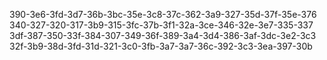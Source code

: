 390-3e6-3fd-3d7-36b-3bc-35e-3c8-37c-362-3a9-327-35d-37f-35e-376
340-327-320-317-3b9-315-3fc-37b-3f1-32a-3ce-346-32e-3e7-335-337
3df-387-350-33f-384-307-349-36f-389-3a4-3d4-386-3af-3dc-3e2-3c3
32f-3b9-38d-3fd-31d-321-3c0-3fb-3a7-3a7-36c-392-3c3-3ea-397-30b
